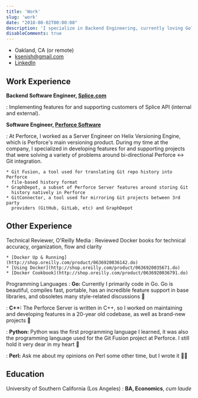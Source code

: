 ```yaml
---
title: 'Work'
slug: 'work'
date: "2018-08-02T00:00:00"
description: 'I specialize in Backend Engineering, currently loving Golang 💻'
disableComments: true
---
```


- Oakland, CA (or remote)
- [ksenish@gmail.com](mailto:ksenish@gmail.com)
- [LinkedIn](https://www.linkedin.com/in/kseniaburlachenko/)

Work Experience
----------

**Backend Software Engineer, [Splice.com](https://splice.com/)**

:   Implementing features for and supporting customers of Splice API (internal
    and external).

**Software Engineer, [Perforce Software](https://www.perforce.com/)**

:   At Perforce, I worked as a Server Engineer on Helix Versioning Engine, which
    is Perforce's main versioning product. During my time at the company, I
    specialized in developing features for and supporting projects that were
    solving a variety of problems around bi-directional Perforce <-> Git
    integration.

    * Git Fusion, a tool used for translating Git repo history into Perforce
      file-based history format
    * GraphDepot, a subset of Perforce Server features around storing Git
      history natively in Perforce
    * GitConnector, a tool used for mirroring Git projects between 3rd party
      providers (GitHub, GitLab, etc) and GraphDepot

Other Experience
--------------------

Technical Reviewer, O'Reilly Media
:   Reviewed Docker books for technical accuracy, organization, flow and clarity

    * [Docker Up & Running](http://shop.oreilly.com/product/0636920036142.do)
    * [Using Docker](http://shop.oreilly.com/product/0636920035671.do)
    * [Docker Cookbook](http://shop.oreilly.com/product/0636920036791.do)

Programming Languages
:   **Go:** Currently I primarily code in Go. Go is beautiful, compiles
    fast, portable, has an incredible feature support in base libraries, and
    obsoletes many style-related discussions 💖

:   **C++:** The Perforce Server is written in C++, so I worked on maintaining
    and developing features in a 20-year old codebase, as well as brand-new
    projects 🤖

:   **Python:** Python was the first programming language I learned, it was also
    the programming language used for the Git Fusion project at Perforce. I
    still hold it very dear in my heart 🐍

:   **Perl:** Ask me about my opinions on Perl some other time, but I wrote it 🤷‍♀️

Education
----------

University of Southern California (Los Angeles)
:   **BA, Economics**, *cum laude*
